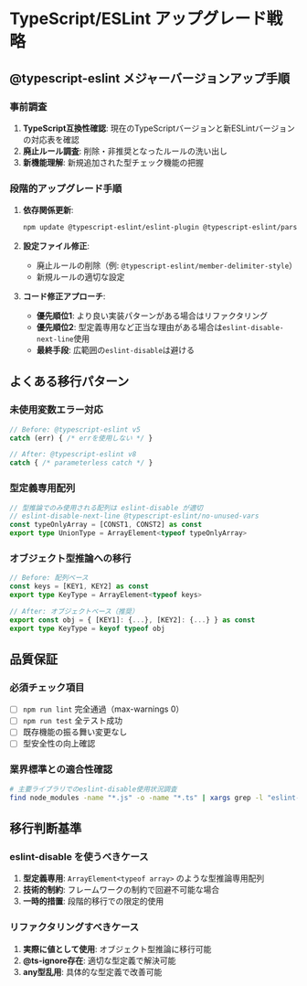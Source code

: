 # TypeScript/ESLint アップグレード戦略

## @typescript-eslint メジャーバージョンアップ手順

### 事前調査
1. **TypeScript互換性確認**: 現在のTypeScriptバージョンと新ESLintバージョンの対応表を確認
2. **廃止ルール調査**: 削除・非推奨となったルールの洗い出し
3. **新機能理解**: 新規追加された型チェック機能の把握

### 段階的アップグレード手順
1. **依存関係更新**:
   ```bash
   npm update @typescript-eslint/eslint-plugin @typescript-eslint/parser @vue/eslint-config-typescript
   ```

2. **設定ファイル修正**:
   - 廃止ルールの削除（例: `@typescript-eslint/member-delimiter-style`）
   - 新規ルールの適切な設定

3. **コード修正アプローチ**:
   - **優先順位1**: より良い実装パターンがある場合はリファクタリング
   - **優先順位2**: 型定義専用など正当な理由がある場合は`eslint-disable-next-line`使用
   - **最終手段**: 広範囲の`eslint-disable`は避ける

## よくある移行パターン

### 未使用変数エラー対応
```typescript
// Before: @typescript-eslint v5
catch (err) { /* errを使用しない */ }

// After: @typescript-eslint v8
catch { /* parameterless catch */ }
```

### 型定義専用配列
```typescript
// 型推論でのみ使用される配列は eslint-disable が適切
// eslint-disable-next-line @typescript-eslint/no-unused-vars
const typeOnlyArray = [CONST1, CONST2] as const
export type UnionType = ArrayElement<typeof typeOnlyArray>
```

### オブジェクト型推論への移行
```typescript
// Before: 配列ベース
const keys = [KEY1, KEY2] as const
export type KeyType = ArrayElement<typeof keys>

// After: オブジェクトベース（推奨）
export const obj = { [KEY1]: {...}, [KEY2]: {...} } as const
export type KeyType = keyof typeof obj
```

## 品質保証

### 必須チェック項目
- [ ] `npm run lint` 完全通過（max-warnings 0）
- [ ] `npm run test` 全テスト成功
- [ ] 既存機能の振る舞い変更なし
- [ ] 型安全性の向上確認

### 業界標準との適合性確認
```bash
# 主要ライブラリでのeslint-disable使用状況調査
find node_modules -name "*.js" -o -name "*.ts" | xargs grep -l "eslint-disable-next-line @typescript-eslint/no-unused-vars" | wc -l
```

## 移行判断基準

### eslint-disable を使うべきケース
1. **型定義専用**: `ArrayElement<typeof array>` のような型推論専用配列
2. **技術的制約**: フレームワークの制約で回避不可能な場合
3. **一時的措置**: 段階的移行での限定的使用

### リファクタリングすべきケース
1. **実際に値として使用**: オブジェクト型推論に移行可能
2. **@ts-ignore存在**: 適切な型定義で解決可能
3. **any型乱用**: 具体的な型定義で改善可能
